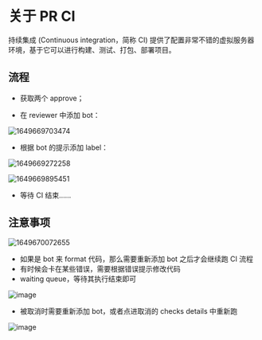 # 关于 PR CI

持续集成 (Con­tin­u­ous in­te­gra­tion，简称 CI)  提供了配置非常不错的虚拟服务器环境，基于它可以进行构建、测试、打包、部署项目。 

## 流程

- 获取两个 approve；

- 在 reviewer 中添加 bot：

![1649669703474](https://user-images.githubusercontent.com/62104945/162732565-13e8dc71-bcdd-4d7c-a9b8-4d818e589c55.png)



- 根据 bot 的提示添加 label：

![1649669272258](https://user-images.githubusercontent.com/62104945/162732537-c6e310b9-2efe-40e2-9cdc-9afb1487a8ec.png)

![1649669895451](https://user-images.githubusercontent.com/62104945/162732586-bb6fd337-b993-436a-9967-71bd4e9a72f7.png)

- 等待 CI 结束……

## 注意事项

![1649670072655](https://user-images.githubusercontent.com/62104945/162732477-29ab079e-58c6-4663-b093-928fd6b22cb8.png)


- 如果是 bot 来 format 代码，那么需要重新添加 bot 之后才会继续跑 CI 流程
- 有时候会卡在某些错误，需要根据错误提示修改代码
- waiting queue，等待其执行结束即可

![image](https://user-images.githubusercontent.com/62104945/162755373-dd603f6b-63e6-490f-9f1f-3d1cd8575ae7.png)

- 被取消时需要重新添加 bot，或者点进取消的 checks details 中重新跑

![image](https://user-images.githubusercontent.com/62104945/162859989-7b44adbf-e5f2-4695-98c1-01473094fa32.png)